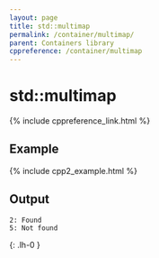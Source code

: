 ```yaml
---
layout: page
title: std::multimap
permalink: /container/multimap/
parent: Containers library
cppreference: /container/multimap
---
```

# std::multimap

{% include cppreference_link.html %}

## Example

{% include cpp2_example.html %}

## Output

```
2: Found
5: Not found
```
{: .lh-0 }
